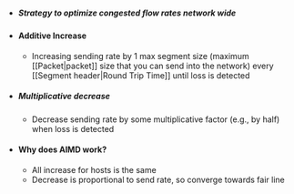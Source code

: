 - ##### Strategy to optimize congested flow rates network wide

- #### Additive Increase
	- Increasing sending rate by 1 max segment size (maximum [[Packet|packet]] size that you can send into the network) every [[Segment header|Round Trip Time]] until loss is detected
- ##### Multiplicative decrease
	- Decrease sending rate by some multiplicative factor (e.g., by half) when loss is detected

- #### Why does AIMD work?
	- All increase for hosts is the same
	- Decrease is proportional to send rate, so converge towards fair line
